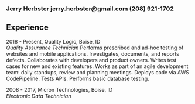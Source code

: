 <h3>
Jerry Herbster
jerry.herbster@gmail.com
(208) 921-1702
</h3>

## Experience

2018 - Present, Quality Logic, Boise, ID  
_Quality Assurance Technician_
Performs prescribed and ad-hoc testing of websites and mobile applications.  Investigates, documents, and reports defects.  Collaborates with developers and product owners. Writes test cases for new and existing features.  Works as part of an agile development team: daily standups, review and planning meetings. Deploys code via AWS CodePipeline. Tests APIs. Performs basic database testing.  

2008 - 2017, Micron Technologies, Boise, ID  
_Electronic Data Technician_  
